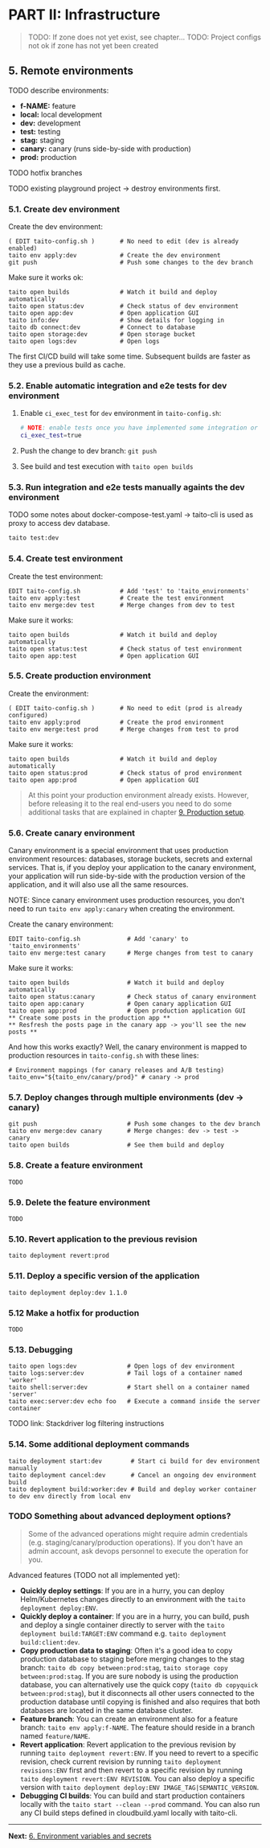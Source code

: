 # PART II: Infrastructure

> TODO: If zone does not yet exist, see chapter...
> TODO: Project configs not ok if zone has not yet been created

## 5. Remote environments

TODO describe environments:

* **f-NAME:** feature
* **local:** local development
* **dev:** development
* **test:** testing
* **stag:** staging
* **canary:** canary (runs side-by-side with production)
* **prod:** production

TODO hotfix branches

TODO existing playground project -> destroy environments first.

### 5.1. Create dev environment

Create the dev environment:

```shell
( EDIT taito-config.sh )       # No need to edit (dev is already enabled)
taito env apply:dev            # Create the dev environment
git push                       # Push some changes to the dev branch
```

Make sure it works ok:

```shell
taito open builds              # Watch it build and deploy automatically
taito open status:dev          # Check status of dev environment
taito open app:dev             # Open application GUI
taito info:dev                 # Show details for logging in
taito db connect:dev           # Connect to database
taito open storage:dev         # Open storage bucket
taito open logs:dev            # Open logs
```

The first CI/CD build will take some time. Subsequent builds are faster as they use a previous build as cache.

### 5.2. Enable automatic integration and e2e tests for dev environment

1) Enable `ci_exec_test` for `dev` environment in `taito-config.sh`:

    ```bash
    # NOTE: enable tests once you have implemented some integration or e2e tests
    ci_exec_test=true
    ```

2) Push the change to dev branch: `git push`
3) See build and test execution with `taito open builds`

### 5.3. Run integration and e2e tests manually againts the dev environment

TODO some notes about docker-compose-test.yaml -> taito-cli is used as proxy to access dev database.

```bash
taito test:dev
```

### 5.4. Create test environment

Create the test environment:

```shell
EDIT taito-config.sh           # Add 'test' to 'taito_environments'
taito env apply:test           # Create the test environment
taito env merge:dev test       # Merge changes from dev to test
```

Make sure it works:

```shell
taito open builds              # Watch it build and deploy automatically
taito open status:test         # Check status of test environment
taito open app:test            # Open application GUI
```

### 5.5. Create production environment

Create the environment:

```
( EDIT taito-config.sh )       # No need to edit (prod is already configured)
taito env apply:prod           # Create the prod environment
taito env merge:test prod      # Merge changes from test to prod
```

Make sure it works:

```
taito open builds              # Watch it build and deploy automatically
taito open status:prod         # Check status of prod environment
taito open app:prod            # Open application GUI
```

> At this point your production environment already exists. However, before releasing it to the real end-users you need to do some additional tasks that are explained in chapter [9. Production setup](#09-production-setup.md).

### 5.6. Create canary environment

Canary environment is a special environment that uses production environment resources: databases, storage buckets, secrets and external services. That is, if you deploy your application to the canary environment, your application will run side-by-side with the production version of the application, and it will also use all the same resources.

NOTE: Since canary environment uses production resources, you don't need to run `taito env apply:canary` when creating the environment.

Create the canary environment:

```shell
EDIT taito-config.sh             # Add 'canary' to 'taito_environments'
taito env merge:test canary      # Merge changes from test to canary
```

Make sure it works:

```shell
taito open builds                # Watch it build and deploy automatically
taito open status:canary         # Check status of canary environment
taito open app:canary            # Open canary application GUI
taito open app:prod              # Open production application GUI
** Create some posts in the production app **
** Resfresh the posts page in the canary app -> you'll see the new posts **
```

And how this works exactly? Well, the canary environment is mapped to production resources in `taito-config.sh` with these lines:

```
# Environment mappings (for canary releases and A/B testing)
taito_env="${taito_env/canary/prod}" # canary -> prod
```

### 5.7. Deploy changes through multiple environments (dev -> canary)

```
git push                         # Push some changes to the dev branch
taito env merge:dev canary       # Merge changes: dev -> test -> canary
taito open builds                # See them build and deploy
```

### 5.8. Create a feature environment

```
TODO
```

### 5.9. Delete the feature environment

```
TODO
```

### 5.10. Revert application to the previous revision

```
taito deployment revert:prod
```

### 5.11. Deploy a specific version of the application

```
taito deployment deploy:dev 1.1.0
```

### 5.12 Make a hotfix for production

```
TODO
```

### 5.13. Debugging

```
taito open logs:dev              # Open logs of dev environment
taito logs:server:dev            # Tail logs of a container named 'worker'
taito shell:server:dev           # Start shell on a container named 'server'
taito exec:server:dev echo foo   # Execute a command inside the server container
```

TODO link: Stackdriver log filtering instructions

### 5.14. Some additional deployment commands

```
taito deployment start:dev        # Start ci build for dev environment manually
taito deployment cancel:dev       # Cancel an ongoing dev environment build
taito deployment build:worker:dev # Build and deploy worker container to dev env directly from local env
```

### TODO Something about advanced deployment options?

> Some of the advanced operations might require admin credentials (e.g. staging/canary/production operations). If you don't have an admin account, ask devops personnel to execute the operation for you.

Advanced features (TODO not all implemented yet):

* **Quickly deploy settings**: If you are in a hurry, you can deploy Helm/Kubernetes changes directly to an environment with the `taito deployment deploy:ENV`.
* **Quickly deploy a container**: If you are in a hurry, you can build, push and deploy a single container directly to server with the `taito deployment build:TARGET:ENV` command e.g. `taito deployment build:client:dev`.
* **Copy production data to staging**: Often it's a good idea to copy production database to staging before merging changes to the stag branch: `taito db copy between:prod:stag`, `taito storage copy between:prod:stag`. If you are sure nobody is using the production database, you can alternatively use the quick copy (`taito db copyquick between:prod:stag`), but it disconnects all other users connected to the production database until copying is finished and also requires that both databases are located in the same database cluster.
* **Feature branch**: You can create an environment also for a feature branch: `taito env apply:f-NAME`. The feature should reside in a branch named `feature/NAME`.
* **Revert application**: Revert application to the previous revision by running `taito deployment revert:ENV`. If you need to revert to a specific revision, check current revision by running `taito deployment revisions:ENV` first and then revert to a specific revision by running `taito deployment revert:ENV REVISION`. You can also deploy a specific version with `taito deployment deploy:ENV IMAGE_TAG|SEMANTIC_VERSION`.
* **Debugging CI builds**: You can build and start production containers locally with the `taito start --clean --prod` command. You can also run any CI build steps defined in cloudbuild.yaml locally with taito-cli.

---

**Next:** [6. Environment variables and secrets](06-env-variables-and-secrets.md)
